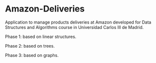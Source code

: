 # Amazon-Deliveries
Application to manage products deliveries at Amazon developed for Data Structures and Algorithms course in Universidad Carlos III de Madrid. 

Phase 1: based on linear structures.

Phase 2: based on trees.

Phase 3: based on graphs.
